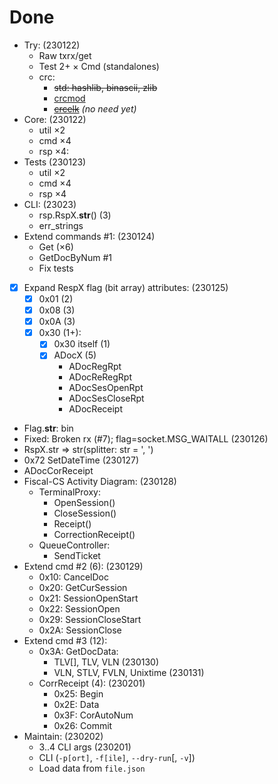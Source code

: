 # Done

- Try: (230122)
  + Raw txrx/get
  + Test 2+ &times; Cmd (standalones)
  + crc:
    - ~~std: hashlib, binascii, zlib~~
    - [crcmod](https://crcmod.sourceforge.net)
    - [~~crcelk~~](https://github.com/zeroSteiner/crcelk/) *(no need yet)*
- Core: (230122)
  + util &times;2
  + cmd &times;4
  + rsp &times;4:
- Tests (230123)
  + util &times;2
  + cmd &times;4
  + rsp &times;4
- CLI: (23023)
  + rsp.RspX.__str__() (3)
  + err_strings
- Extend commands #1: (230124)
  + Get (&times;6)
  + GetDocByNum #1
  + Fix tests
- [x] Expand RespX flag (bit array) attributes: (230125)
  + [x] 0x01 (2)
  + [x] 0x08 (3)
  + [x] 0x0A (3)
  + [x] 0x30 (1+):
    - [x] 0x30 itself (1)
    - [x] ADocX (5)
      - ADocRegRpt
      - ADocReRegRpt
      - ADocSesOpenRpt
      - ADocSesCloseRpt
      - ADocReceipt
- Flag.__str__: bin
- Fixed: Broken rx (#7); flag=socket.MSG_WAITALL (230126)
- RspX.str => str(splitter: str = ', ')
- 0x72 SetDateTime (230127)
- ADocCorReceipt
- Fiscal-CS Activity Diagram: (230128)
  + TerminalProxy:
    - OpenSession()
    - CloseSession()
    - Receipt()
    - CorrectionReceipt()
  + QueueController:
    - SendTicket 
- Extend cmd #2 (6): (230129)
  + 0x10: CancelDoc
  + 0x20: GetCurSession
  + 0x21: SessionOpenStart
  + 0x22: SessionOpen
  + 0x29: SessionCloseStart
  + 0x2A: SessionClose
- Extend cmd #3 (12):
  + 0x3A: GetDocData:
    - TLV[], TLV, VLN (230130)
    - VLN, STLV, FVLN, Unixtime (230131)
  + CorrReceipt (4): (230201)
    - 0x25: Begin
    - 0x2E: Data
    - 0x3F: CorAutoNum
    - 0x26: Commit
- Maintain: (230202)
  + 3..4 CLI args (230201)
  + CLI (`-p[ort]`, `-f[ile]`, `--dry-run`[, `-v`])
  + Load data from `file.json`
